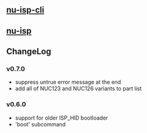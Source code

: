 ## [nu-isp-cli](./nu-isp-cli/README.md)
## [nu-isp](./nu-isp/README.md)

## ChangeLog
### v0.7.0
- suppress untrue error message at the end 
- add all of NUC123 and NUC126 variants to part list

### v0.6.0
- support for older ISP_HID bootloader
- 'boot' subcommand
